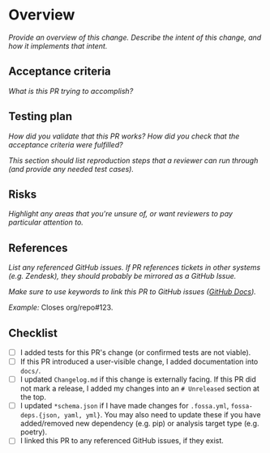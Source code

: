 # Overview

_Provide an overview of this change. Describe the intent of this change, and how it implements that intent._

## Acceptance criteria

_What is this PR trying to accomplish?_

## Testing plan

_How did you validate that this PR works? How did you check that the acceptance criteria were fulfilled?_

_This section should list reproduction steps that a reviewer can run through (and provide any needed test cases)._

## Risks

_Highlight any areas that you're unsure of, or want reviewers to pay particular attention to._

## References

_List any referenced GitHub issues. If PR references tickets in other systems (e.g. Zendesk), they should probably be mirrored as a GitHub Issue._

_Make sure to use keywords to link this PR to GitHub issues ([GitHub Docs](https://docs.github.com/en/github/managing-your-work-on-github/linking-a-pull-request-to-an-issue#linking-a-pull-request-to-an-issue-using-a-keyword))._

_Example:_ Closes org/repo#123.

## Checklist

- [ ] I added tests for this PR's change (or confirmed tests are not viable).
- [ ] If this PR introduced a user-visible change, I added documentation into `docs/`.
- [ ] I updated `Changelog.md` if this change is externally facing. If this PR did not mark a release, I added my changes into an `# Unreleased` section at the top.
- [ ] I updated `*schema.json` if I have made changes for `.fossa.yml`, `fossa-deps.{json, yaml, yml}`. You may also need to update these if you have added/removed new dependency (e.g. pip) or analysis target type (e.g. poetry).
- [ ] I linked this PR to any referenced GitHub issues, if they exist.
